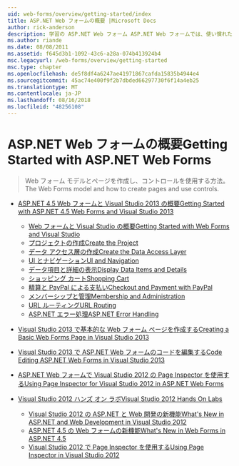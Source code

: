 ```yaml
---
uid: web-forms/overview/getting-started/index
title: ASP.NET Web フォームの概要 |Microsoft Docs
author: rick-anderson
description: 学習の ASP.NET Web フォーム ASP.NET Web フォームでは、使い慣れたドラッグ アンド ドロップ、イベント ドリブン モデルを使用して動的な web サイトをビルドできます。 デザイン サーフェイスと hund.
ms.author: riande
ms.date: 08/08/2011
ms.assetid: f645d3b1-1092-43c6-a28a-074b413924b4
msc.legacyurl: /web-forms/overview/getting-started
msc.type: chapter
ms.openlocfilehash: de5f8df4a6247ae41971867cafda15835b4944e4
ms.sourcegitcommit: 45ac74e400f9f2b7dbded66297730f6f14a4eb25
ms.translationtype: MT
ms.contentlocale: ja-JP
ms.lasthandoff: 08/16/2018
ms.locfileid: "48256108"
---
```

<a name="getting-started-with-aspnet-web-forms"></a><span data-ttu-id="20aa8-104">ASP.NET Web フォームの概要</span><span class="sxs-lookup"><span data-stu-id="20aa8-104">Getting Started with ASP.NET Web Forms</span></span>
====================
> <span data-ttu-id="20aa8-105">Web フォーム モデルとページを作成し、コントロールを使用する方法。</span><span class="sxs-lookup"><span data-stu-id="20aa8-105">The Web Forms model and how to create pages and use controls.</span></span>


- [<span data-ttu-id="20aa8-106">ASP.NET 4.5 Web フォームと Visual Studio 2013 の概要</span><span class="sxs-lookup"><span data-stu-id="20aa8-106">Getting Started with ASP.NET 4.5 Web Forms and Visual Studio 2013</span></span>](getting-started-with-aspnet-45-web-forms/index.md)

    - [<span data-ttu-id="20aa8-107">Web フォームと Visual Studio の概要</span><span class="sxs-lookup"><span data-stu-id="20aa8-107">Getting Started with Web Forms and Visual Studio</span></span>](getting-started-with-aspnet-45-web-forms/introduction-and-overview.md)
    - [<span data-ttu-id="20aa8-108">プロジェクトの作成</span><span class="sxs-lookup"><span data-stu-id="20aa8-108">Create the Project</span></span>](getting-started-with-aspnet-45-web-forms/create-the-project.md)
    - [<span data-ttu-id="20aa8-109">データ アクセス層の作成</span><span class="sxs-lookup"><span data-stu-id="20aa8-109">Create the Data Access Layer</span></span>](getting-started-with-aspnet-45-web-forms/create_the_data_access_layer.md)
    - [<span data-ttu-id="20aa8-110">UI とナビゲーション</span><span class="sxs-lookup"><span data-stu-id="20aa8-110">UI and Navigation</span></span>](getting-started-with-aspnet-45-web-forms/ui_and_navigation.md)
    - [<span data-ttu-id="20aa8-111">データ項目と詳細の表示</span><span class="sxs-lookup"><span data-stu-id="20aa8-111">Display Data Items and Details</span></span>](getting-started-with-aspnet-45-web-forms/display_data_items_and_details.md)
    - [<span data-ttu-id="20aa8-112">ショッピング カート</span><span class="sxs-lookup"><span data-stu-id="20aa8-112">Shopping Cart</span></span>](getting-started-with-aspnet-45-web-forms/shopping-cart.md)
    - [<span data-ttu-id="20aa8-113">精算と PayPal による支払い</span><span class="sxs-lookup"><span data-stu-id="20aa8-113">Checkout and Payment with PayPal</span></span>](getting-started-with-aspnet-45-web-forms/checkout-and-payment-with-paypal.md)
    - [<span data-ttu-id="20aa8-114">メンバーシップと管理</span><span class="sxs-lookup"><span data-stu-id="20aa8-114">Membership and Administration</span></span>](getting-started-with-aspnet-45-web-forms/membership-and-administration.md)
    - [<span data-ttu-id="20aa8-115">URL ルーティング</span><span class="sxs-lookup"><span data-stu-id="20aa8-115">URL Routing</span></span>](getting-started-with-aspnet-45-web-forms/url-routing.md)
    - [<span data-ttu-id="20aa8-116">ASP.NET エラー処理</span><span class="sxs-lookup"><span data-stu-id="20aa8-116">ASP.NET Error Handling</span></span>](getting-started-with-aspnet-45-web-forms/aspnet-error-handling.md)
- [<span data-ttu-id="20aa8-117">Visual Studio 2013 で基本的な Web フォーム ページを作成する</span><span class="sxs-lookup"><span data-stu-id="20aa8-117">Creating a Basic Web Forms Page in Visual Studio 2013</span></span>](creating-a-basic-web-forms-page.md)
- [<span data-ttu-id="20aa8-118">Visual Studio 2013 で ASP.NET Web フォームのコードを編集する</span><span class="sxs-lookup"><span data-stu-id="20aa8-118">Code Editing ASP.NET Web Forms in Visual Studio 2013</span></span>](code-editing-in-web-forms-pages.md)
- [<span data-ttu-id="20aa8-119">ASP.NET Web フォームで Visual Studio 2012 の Page Inspector を使用する</span><span class="sxs-lookup"><span data-stu-id="20aa8-119">Using Page Inspector for Visual Studio 2012 in ASP.NET Web Forms</span></span>](using-page-inspector-in-a-visual-studio-11-beta-web-forms-project.md)
- [<span data-ttu-id="20aa8-120">Visual Studio 2012 ハンズ オン ラボ</span><span class="sxs-lookup"><span data-stu-id="20aa8-120">Visual Studio 2012 Hands On Labs</span></span>](hands-on-labs/index.md)

    - [<span data-ttu-id="20aa8-121">Visual Studio 2012 の ASP.NET と Web 開発の新機能</span><span class="sxs-lookup"><span data-stu-id="20aa8-121">What's New in ASP.NET and Web Development in Visual Studio 2012</span></span>](hands-on-labs/whats-new-in-aspnet-and-web-development-in-visual-studio-2012.md)
    - [<span data-ttu-id="20aa8-122">ASP.NET 4.5 の Web フォームの新機能</span><span class="sxs-lookup"><span data-stu-id="20aa8-122">What's New in Web Forms in ASP.NET 4.5</span></span>](hands-on-labs/whats-new-in-web-forms-in-aspnet-45.md)
    - [<span data-ttu-id="20aa8-123">Visual Studio 2012 で Page Inspector を使用する</span><span class="sxs-lookup"><span data-stu-id="20aa8-123">Using Page Inspector in Visual Studio 2012</span></span>](hands-on-labs/using-page-inspector-in-visual-studio-2012.md)
